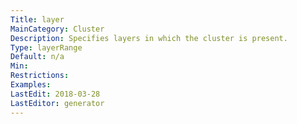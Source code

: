 ```yaml
---
Title: layer
MainCategory: Cluster
Description: Specifies layers in which the cluster is present.
Type: layerRange
Default: n/a
Min: 
Restrictions: 
Examples: 
LastEdit: 2018-03-28
LastEditor: generator
---
```




